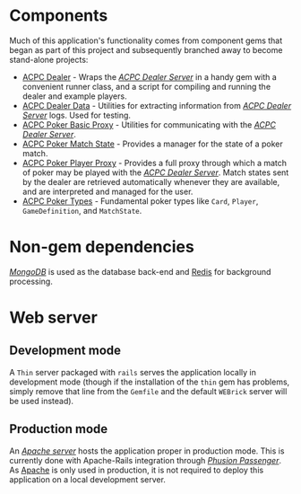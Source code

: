 Components
===============
Much of this application's functionality comes from component gems that began as part of this project and subsequently branched away to become stand-alone projects:

* [ACPC Dealer][ACPC Dealer GitHub] - Wraps the [<em>ACPC Dealer Server</em>][ACPC competition server] in a handy gem with a convenient runner class, and a script for compiling and running the dealer and example players.
* [ACPC Dealer Data][ACPC Dealer Data GitHub] - Utilities for extracting information from [<em>ACPC Dealer Server</em>][ACPC competition server] logs. Used for testing.
* [ACPC Poker Basic Proxy][ACPC Poker Basic Proxy GitHub] - Utilities for communicating with the [<em>ACPC Dealer Server</em>][ACPC competition server].
* [ACPC Poker Match State][ACPC Poker Match State GitHub] - Provides a manager for the state of a poker match.
* [ACPC Poker Player Proxy][ACPC Poker Player Proxy GitHub] - Provides a full proxy through which a match of poker may be played with the [<em>ACPC Dealer Server</em>][ACPC competition server]. Match states sent by the dealer are retrieved automatically whenever they are available, and are interpreted and managed for the user.
* [ACPC Poker Types][ACPC Poker Types] - Fundamental poker types like `Card`, `Player`, `GameDefinition`, and `MatchState`.

Non-gem dependencies
======================
[<em>MongoDB</em>][MongoDB homepage] is used as the database back-end and [Redis](http://redis.io/) for background processing.

Web server
============
## Development mode
A `Thin` server packaged with `rails` serves the application locally in development mode (though if the installation of the `thin` gem has problems, simply remove that line from the `Gemfile` and the default `WEBrick` server will be used instead).

## Production mode
An [<em>Apache server</em>][Apache homepage] hosts the application proper in production mode. This is currently done with Apache-Rails integration through [<em>Phusion Passenger</em>][Phusion Passenger homepage]. As [Apache][Apache homepage] is only used in production, it is not required to deploy this application on a local development server.

<!---
    Link references
    ================
-->
<!---
    General
-->

[ACPC competition server]: http://www.computerpokercompetition.org/index.php?option=com_rokdownloads&view=folder&Itemid=59
[ACPC homepage]: http://www.computerpokercompetition.org
[Apache homepage]: http://www.apache.org/
[Bundler homepage]: http://gembundler.com/
[CPRG homepage]: http://poker.cs.ualberta.ca/
[Coffeescript homepage]: http://coffeescript.org/
[Git homepage]: http://git-scm.com/
[Git setup]: https://help.github.com/articles/set-up-git#platform-all
[GitHub homepage]: https://github.com
[God homepage]: http://godrb.com/
[Haml]: http://haml.info/
[Markdown]: http://daringfireball.net/projects/markdown/
[MongoDB downloads]: http://www.mongodb.org/downloads
[MongoDB homepage]: http://www.mongodb.org/
[Phusion Passenger homepage]: http://www.modrails.com/
[Programming Ruby]: http://www.ruby-doc.org/docs/ProgrammingRuby/
[RDoc]: http://rdoc.sourceforge.net/
[RVM homepage]: https://rvm.io//
[Rails]: http://rubyonrails.org/
[Railscasts]: http://railscasts.com/
[Rake]: http://docs.rubyrake.org/
[Ruby]: http://www.ruby-lang.org/en/
[Ruby downloads]: http://www.ruby-lang.org/en/downloads/
[RubyDoc.info]: http://rubydoc.info/
[SASS]: http://sass-lang.com/
[UAlberta homepage]: http://www.ualberta.ca/
[YARD]: http://yardoc.org/

<!---
    Project specific
-->

[ACPC Dealer Data GitHub]: https://github.com/dmorrill10/acpc_dealer_data#readme
[ACPC Dealer GitHub]: https://github.com/dmorrill10/acpc_dealer#readme
[ACPC Poker Basic Proxy GitHub]: https://github.com/dmorrill10/acpc_poker_basic_proxy#readme
[ACPC Poker GUI Client GitHub]: https://github.com/dmorrill10/acpc_poker_gui_client
[ACPC Poker Match State GitHub]: https://github.com/dmorrill10/acpc_poker_match_state#readme
[ACPC Poker Player Proxy GitHub]: https://github.com/dmorrill10/acpc_poker_player_proxy#readme
[ACPC Poker Types]: https://github.com/dmorrill10/acpc_poker_types#readme
[documentation]: http://rubydoc.info/github/dmorrill10/acpc_poker_gui_client/master/frames